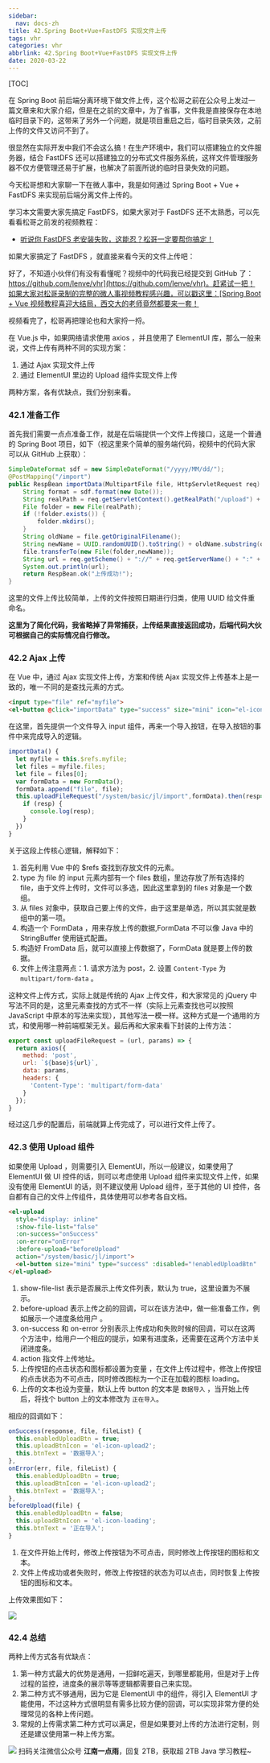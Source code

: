 ```yaml
---
sidebar:
  nav: docs-zh
title: 42.Spring Boot+Vue+FastDFS 实现文件上传
tags: vhr
categories: vhr
abbrlink: 42.Spring Boot+Vue+FastDFS 实现文件上传
date: 2020-03-22
---
```



[TOC]

在 Spring Boot 前后端分离环境下做文件上传，这个松哥之前在公众号上发过一篇文章来和大家介绍，但是在之前的文章中，为了省事，文件我是直接保存在本地临时目录下的，这带来了另外一个问题，就是项目重启之后，临时目录失效，之前上传的文件又访问不到了。

很显然在实际开发中我们不会这么搞！在生产环境中，我们可以搭建独立的文件服务器，结合 FastDFS 还可以搭建独立的分布式文件服务系统，这样文件管理服务器不仅方便管理还易于扩展，也解决了前面所说的临时目录失效的问题。

今天松哥想和大家聊一下在微人事中，我是如何通过 Spring Boot + Vue + FastDFS 来实现前后端分离文件上传的。

学习本文需要大家先搞定 FastDFS，如果大家对于 FastDFS 还不太熟悉，可以先看看松哥之前发的视频教程：

- [听说你 FastDFS 老安装失败，这能忍？松哥一定要帮你搞定！](https://mp.weixin.qq.com/s/onZmdgi9kZw0JdAtrNYmow)

如果大家搞定了 FastDFS ，就直接来看今天的文件上传吧：

<!-- 这里放视频 -->

好了，不知道小伙伴们有没有看懂呢？视频中的代码我已经提交到 GitHub 了：[https://github.com/lenve/vhr](https://github.com/lenve/vhr)。赶紧试一把！如果大家对松哥录制的完整的微人事视频教程感兴趣，可以戳这里：[Spring Boot + Vue 视频教程喜迎大结局，西交大的老师竟然都要来一套！](https://mp.weixin.qq.com/s/8FmgtWyz6HUIbF4smXQOwQ)

视频看完了，松哥再把理论也和大家捋一捋。

在 Vue.js 中，如果网络请求使用 axios ，并且使用了 ElementUI 库，那么一般来说，文件上传有两种不同的实现方案：

1. 通过 Ajax 实现文件上传
2. 通过 ElementUI 里边的 Upload 组件实现文件上传

两种方案，各有优缺点，我们分别来看。

### 42.1 准备工作

首先我们需要一点点准备工作，就是在后端提供一个文件上传接口，这是一个普通的 Spring Boot 项目，如下（视这里来个简单的服务端代码，视频中的代码大家可以从 GitHub 上获取）：

```java
SimpleDateFormat sdf = new SimpleDateFormat("/yyyy/MM/dd/");
@PostMapping("/import")
public RespBean importData(MultipartFile file, HttpServletRequest req) throws IOException {
    String format = sdf.format(new Date());
    String realPath = req.getServletContext().getRealPath("/upload") + format;
    File folder = new File(realPath);
    if (!folder.exists()) {
        folder.mkdirs();
    }
    String oldName = file.getOriginalFilename();
    String newName = UUID.randomUUID().toString() + oldName.substring(oldName.lastIndexOf("."));
    file.transferTo(new File(folder,newName));
    String url = req.getScheme() + "://" + req.getServerName() + ":" + req.getServerPort() + "/upload" + format + newName;
    System.out.println(url);
    return RespBean.ok("上传成功!");
}
```

这里的文件上传比较简单，上传的文件按照日期进行归类，使用 UUID 给文件重命名。

**这里为了简化代码，我省略掉了异常捕获，上传结果直接返回成功，后端代码大伙可根据自己的实际情况自行修改。**

### 42.2 Ajax 上传

在 Vue 中，通过 Ajax 实现文件上传，方案和传统 Ajax 实现文件上传基本上是一致的，唯一不同的是查找元素的方式。

```html
<input type="file" ref="myfile">
<el-button @click="importData" type="success" size="mini" icon="el-icon-upload2">导入数据</el-button>
```

在这里，首先提供一个文件导入 input 组件，再来一个导入按钮，在导入按钮的事件中来完成导入的逻辑。

```js
importData() {
  let myfile = this.$refs.myfile;
  let files = myfile.files;
  let file = files[0];
  var formData = new FormData();
  formData.append("file", file);
  this.uploadFileRequest("/system/basic/jl/import",formData).then(resp=>{
    if (resp) {
      console.log(resp);
    }
  })
}
```

关于这段上传核心逻辑，解释如下：

1. 首先利用 Vue 中的 $refs 查找到存放文件的元素。
2. type 为 file 的 input 元素内部有一个 files 数组，里边存放了所有选择的 file，由于文件上传时，文件可以多选，因此这里拿到的 files 对象是一个数组。
3. 从 files 对象中，获取自己要上传的文件，由于这里是单选，所以其实就是数组中的第一项。
4. 构造一个 FormData ，用来存放上传的数据,FormData 不可以像 Java 中的 StringBuffer 使用链式配置。
5. 构造好 FromData 后，就可以直接上传数据了，FormData 就是要上传的数据。
6. 文件上传注意两点：1. 请求方法为 post，2. 设置 `Content-Type` 为  `multipart/form-data` 。

这种文件上传方式，实际上就是传统的 Ajax 上传文件，和大家常见的 jQuery 中写法不同的是，这里元素查找的方式不一样（实际上元素查找也可以按照JavaScript 中原本的写法来实现），其他写法一模一样。这种方式是一个通用的方式，和使用哪一种前端框架无关。最后再和大家来看下封装的上传方法：

```js
export const uploadFileRequest = (url, params) => {
  return axios({
    method: 'post',
    url: `${base}${url}`,
    data: params,
    headers: {
      'Content-Type': 'multipart/form-data'
    }
  });
}
```

经过这几步的配置后，前端就算上传完成了，可以进行文件上传了。

### 42.3 使用 Upload 组件

如果使用 Upload ，则需要引入 ElementUI，所以一般建议，如果使用了 ElementUI 做 UI 控件的话，则可以考虑使用 Upload 组件来实现文件上传，如果没有使用 ElementUI 的话，则不建议使用 Upload 组件，至于其他的 UI 控件，各自都有自己的文件上传组件，具体使用可以参考各自文档。

```html
<el-upload
  style="display: inline"
  :show-file-list="false"
  :on-success="onSuccess"
  :on-error="onError"
  :before-upload="beforeUpload"
  action="/system/basic/jl/import">
  <el-button size="mini" type="success" :disabled="!enabledUploadBtn" :icon="uploadBtnIcon">{{btnText}}</el-button>
</el-upload>
```

1. show-file-list 表示是否展示上传文件列表，默认为 true，这里设置为不展示。
2. before-upload 表示上传之前的回调，可以在该方法中，做一些准备工作，例如展示一个进度条给用户 。
3. on-success 和 on-error 分别表示上传成功和失败时候的回调，可以在这两个方法中，给用户一个相应的提示，如果有进度条，还需要在这两个方法中关闭进度条。
4. action 指文件上传地址。
5. 上传按钮的点击状态和图标都设置为变量 ，在文件上传过程中，修改上传按钮的点击状态为不可点击，同时修改图标为一个正在加载的图标 loading。
6. 上传的文本也设为变量，默认上传 button 的文本是 `数据导入` ，当开始上传后，将找个 button 上的文本修改为 `正在导入`。

相应的回调如下：

```js
onSuccess(response, file, fileList) {
  this.enabledUploadBtn = true;
  this.uploadBtnIcon = 'el-icon-upload2';
  this.btnText = '数据导入';
},
onError(err, file, fileList) {
  this.enabledUploadBtn = true;
  this.uploadBtnIcon = 'el-icon-upload2';
  this.btnText = '数据导入';
},
beforeUpload(file) {
  this.enabledUploadBtn = false;
  this.uploadBtnIcon = 'el-icon-loading';
  this.btnText = '正在导入';
}
```

1. 在文件开始上传时，修改上传按钮为不可点击，同时修改上传按钮的图标和文本。
2. 文件上传成功或者失败时，修改上传按钮的状态为可以点击，同时恢复上传按钮的图标和文本。

上传效果图如下：

![](http://img.itboyhub.com/2020/03/springboot-vue-fastdfs-1.png) 

### 42.4 总结

两种上传方式各有优缺点：
1. 第一种方式最大的优势是通用，一招鲜吃遍天，到哪里都能用，但是对于上传过程的监控，进度条的展示等等逻辑都需要自己来实现。
2. 第二种方式不够通用，因为它是 ElementUI 中的组件，得引入 ElementUI 才能使用，不过这种方式很明显有需多比较方便的回调，可以实现非常方便的处理常见的各种上传问题。
3. 常规的上传需求第二种方式可以满足，但是如果要对上传的方法进行定制，则还是建议使用第一种上传方案。


![](http://img.itboyhub.com//2020/04/vhr/weixin.jpg)
扫码关注微信公众号 **江南一点雨**，回复 2TB，获取超 2TB Java 学习教程~

